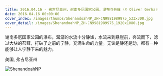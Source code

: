 ```yaml
---
title: 2016.04.16 - 弗吉尼亚州，谢南多厄国家公园，瀑布与苔藓 (© Oliver Gerhard/imageBROKER/Alamy)
date: 2016.04.16 00:00:00
cover_index: /images/thumbs/ShenandoahNP_ZH-CN9981989975_533x300.jpg
cover_detail: /images/ShenandoahNP_ZH-CN9981989975_1920x1080.jpg
---
```


谢南多厄国家公园的瀑布，潺潺的水流十分静谧，水流来到悬崖前，奔流而下，滤过大块的苔藓，打破了之前的宁静，充满生命的力量。无论是静还是动，都有一种能够让人宁静下来的魅力。

美国, 弗吉尼亚州

![ShenandoahNP](/images/ShenandoahNP_ZH-CN9981989975_1920x1080.jpg)
